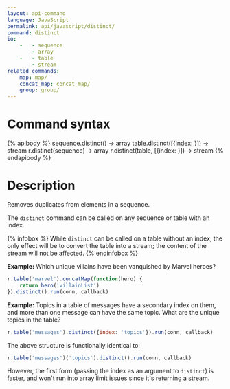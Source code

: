 ```yaml
---
layout: api-command
language: JavaScript
permalink: api/javascript/distinct/
command: distinct
io:
    -   - sequence
        - array
    -   - table
        - stream
related_commands:
    map: map/
    concat_map: concat_map/
    group: group/
---
```


# Command syntax #

{% apibody %}
sequence.distinct() &rarr; array
table.distinct([{index: <indexname>}]) &rarr; stream
r.distinct(sequence) &rarr; array
r.distinct(table, [{index: <indexname>}]) &rarr; stream
{% endapibody %}

# Description #

Removes duplicates from elements in a sequence.

The `distinct` command can be called on any sequence or table with an index.

{% infobox %}
While `distinct` can be called on a table without an index, the only effect will be to convert the table into a stream; the content of the stream will not be affected.
{% endinfobox %}

__Example:__ Which unique villains have been vanquished by Marvel heroes?

```javascript
r.table('marvel').concatMap(function(hero) {
    return hero('villainList')
}).distinct().run(conn, callback)
```

__Example:__ Topics in a table of messages have a secondary index on them, and more than one message can have the same topic. What are the unique topics in the table?

```javascript
r.table('messages').distinct({index: 'topics'}).run(conn, callback)
```

The above structure is functionally identical to:

```javascript
r.table('messages')('topics').distinct().run(conn, callback)
```

However, the first form (passing the index as an argument to `distinct`) is faster, and won't run into array limit issues since it's returning a stream.
